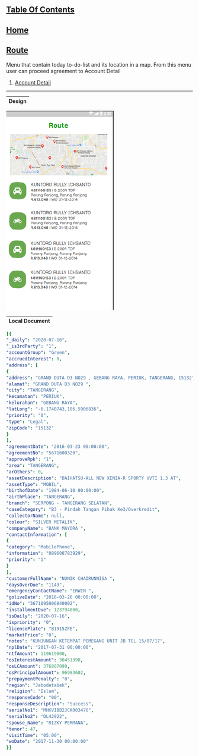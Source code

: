 ## [Table Of Contents](https://github.com/diohlicious/collection-management-app/blob/master/Readme.md)
## [Home](Menu.md)
## [Route](Route.md)
Menu that contain today to-do-list and its location in a map. From this menu user can proceed agreement to Account Detail

1. [Account Detail](Route/Account-Detail.md)
___
|Design
|--
![alt text](https://github.com/diohlicious/collection-management-app/blob/master/Doc/Images/Screenshot_20200822_114229.png "Route")

|Local Document
|--
```yaml
[{
"_daily": "2020-07-16",
"_is3rdParty": "1",
"accountGroup": "Green",
"accruedInterest": 0,
"address": [
{
"address": "GRAND DUTA D3 NO29 , GEBANG RAYA, PERIUK, TANGERANG, 15132",
"alamat": "GRAND DUTA D3 NO29 ",
"city": "TANGERANG",
"kecamatan": "PERIUK",
"kelurahan": "GEBANG RAYA",
"latLong": "-6.1740743,106.5906836",
"priority": "0",
"type": "Legal",
"zipCode": "15132"
}
],
"agreementDate": "2016-03-23 00:00:00",
"agreementNo": "5671600320",
"approveRpk": "1",
"area": "TANGERANG",
"arOthers": 0,
"assetDescription": "DAIHATSU-ALL NEW XENIA-R SPORTY VVTI 1.3 AT",
"assetType": "MOBIL",
"birthofDate": "1984-06-10 00:00:00",
"airthPlace": "TANGERANG",
"branch": "SERPONG - TANGERANG SELATAN",
"caseCategory": "B3 - Pindah Tangan Pihak Ke3/Overkredit",
"collectorName": null,
"colour": "SILVER METALIK",
"companyName": "BANK MAYORA ",
"contactInformation": [
{
"category": "MobilePhone",
"information": "089608783929",
"priority": "1"
}
],
"customerFullName": "NUNIK CHAIRUNNISA ",
"daysOverDue": "1143",
"emergencyContactName": "ERWIN ",
"goliveDate": "2016-03-26 00:00:00",
"idNo": "3671095006840002",
"installmentDue": 123794000,
"isDaily": "2020-07-16",
"ispriority": "0",
"licensePlate": "B1915ZFE",
"marketPrice": "0",
"notes": "KUNJUNGAN KETEMPAT PEMEGANG UNIT JB TGL 15/07/17",
"nplDate": "2017-07-31 00:00:00",
"ntfAmount": 119619000,
"osInterestAmount": 30451398,
"osLCAmount": 376807090,
"osPrincipalAmount": 96983602,
"prepaymentPenalty": "0",
"region": "Jabodetabek",
"religion": "Islam",
"responseCode": "00",
"responseDescription": "Success",
"serialNo1": "MHKVIBB2JCK003476",
"serialNo2": "DL42922",
"spouse_Name": "RIZKY PERMANA",
"tenor": 47,
"visitTime": "05:00",
"woDate": "2017-11-30 00:00:00"
}]
```
